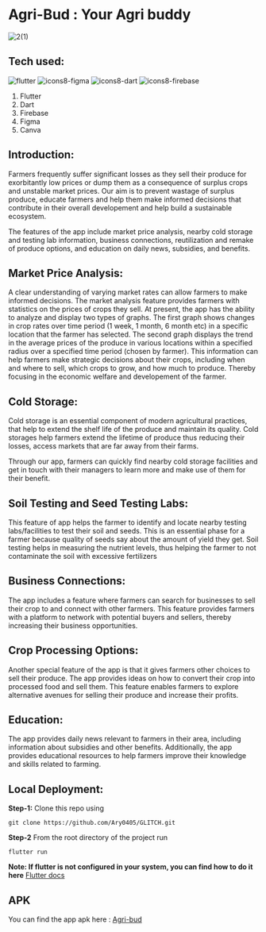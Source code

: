 # Agri-Bud : Your Agri buddy
![2(1)](https://user-images.githubusercontent.com/89125023/225837160-ed026c67-c315-4d17-bcf2-c57b7c83b4c9.png)

## Tech used: 
![flutter](https://user-images.githubusercontent.com/89147145/225720130-8eef0ec5-6581-413a-9e72-e8a48c6b3e1b.png)
![icons8-figma](https://user-images.githubusercontent.com/89125023/225737460-9fb09357-5635-4687-b438-424608e8582f.svg)
![icons8-dart](https://user-images.githubusercontent.com/89125023/225737827-8e9eb106-d3c9-41d1-9621-fe41d0f628f4.svg)
![icons8-firebase](https://user-images.githubusercontent.com/89125023/225822143-556b74a5-6e56-462c-8d6c-da5487cbe30b.svg)
1. Flutter
2. Dart
3. Firebase
4. Figma
5. Canva
 
 
 
## Introduction:
Farmers frequently suffer significant losses as they sell their produce 
for exorbitantly low prices or dump them as a consequence of surplus crops 
and unstable market prices.  Our aim is to prevent wastage of surplus produce, educate 
farmers and help them make informed decisions that contribute in their overall developement
and help build a sustainable ecosystem. 

The features of the app include market price analysis, nearby cold storage and testing lab information, 
business connections, reutilization and remake of produce options, and education on daily news, subsidies, and benefits.

## Market Price Analysis:

A clear understanding of varying market rates can allow farmers to make informed decisions. 
The market analysis feature provides farmers with statistics on the prices 
of crops they sell. 
At present, the app has the ability to analyze and display two types of graphs.
The first graph shows changes in crop rates over time period (1 week, 1 month, 6 month etc) in a specific location that the farmer has selected.
The second graph displays the trend in the average prices of the produce in various locations within a specified radius over a specified time period (chosen by farmer).
This information can help farmers make strategic decisions about their crops, including when and where to sell, which crops to grow, and how much to produce. 
Thereby focusing in the economic welfare and developement of the farmer. 

## Cold Storage:

Cold storage is an essential component of modern agricultural practices, 
that help to extend the shelf life of the produce and maintain its quality.
Cold storages help farmers extend the lifetime of produce thus reducing their losses, 
access markets that are far away from their farms.

Through our app, farmers can quickly find nearby cold storage facilities and get in touch with their managers to learn more and make use 
of them for their benefit.

## Soil Testing and Seed Testing Labs:
This feature of app helps the farmer to identify and locate nearby
testing labs/facilities to test their soil and seeds.
This is an essential phase for a farmer because quality of seeds say about
the amount of yield they get. Soil testing helps in measuring the nutrient
levels, thus helping the farmer to not contaminate the soil
with excessive fertilizers

## Business Connections:
The app includes a feature where farmers can search for businesses to sell their crop to and 
connect with other farmers. This feature provides farmers with a platform to network with potential 
buyers and sellers, thereby increasing their business opportunities.

## Crop Processing Options:
Another special feature of the app is that it gives farmers other choices to sell their produce. 
The app provides ideas on how to convert their crop into processed food and sell them. This feature 
enables farmers to explore alternative avenues for selling their produce and increase their profits.

## Education:
The app provides daily news relevant to farmers in their area, including information about subsidies 
and other benefits. Additionally, the app provides educational resources to help farmers improve 
their knowledge and skills related to farming.


## Local Deployment:

**Step-1:**
Clone this repo using
```
git clone https://github.com/Ary0405/GLITCH.git
```

**Step-2**
From the root directory of the project run
```
flutter run
```
**Note: If flutter is not configured in your system, you can find how to do it here**
<a href='https://docs.flutter.dev/get-started/install'> Flutter docs</a>

## APK
You can find the app apk here :
<a href='https://drive.google.com/file/d/1d9-s1nNMinBzZlBiaz2u6V3GABI33JMH/view?usp=sharing'>Agri-bud</a>
